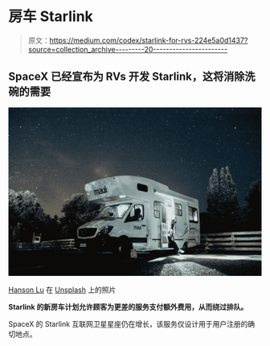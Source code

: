 # 房车 Starlink

> 原文：<https://medium.com/codex/starlink-for-rvs-224e5a0d1437?source=collection_archive---------20----------------------->

## SpaceX 已经宣布为 RVs 开发 Starlink，这将消除洗碗的需要

![](img/5a432ce835531a93704cbea3d97a9eaa.png)

[Hanson Lu](https://unsplash.com/@hansonluu?utm_source=medium&utm_medium=referral) 在 [Unsplash](https://unsplash.com?utm_source=medium&utm_medium=referral) 上的照片

**Starlink 的新房车计划允许顾客为更差的服务支付额外费用，从而绕过排队。**

SpaceX 的 Starlink 互联网卫星星座仍在增长，该服务仅设计用于用户注册的确切地点。